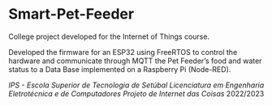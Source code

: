 # Smart-Pet-Feeder
College project developed for the Internet of Things course.

Developed the firmware for an ESP32 using FreeRTOS to control the hardware and communicate through MQTT the 
Pet Feeder’s food and water status to a Data Base implemented on a Raspberry Pi (Node-RED).


*IPS - Escola Superior de Tecnologia de Setúbal*
*Licenciatura em Engenharia Eletrotécnica e de Computadores*
*Projeto de Internet das Coisas*
2022/2023

